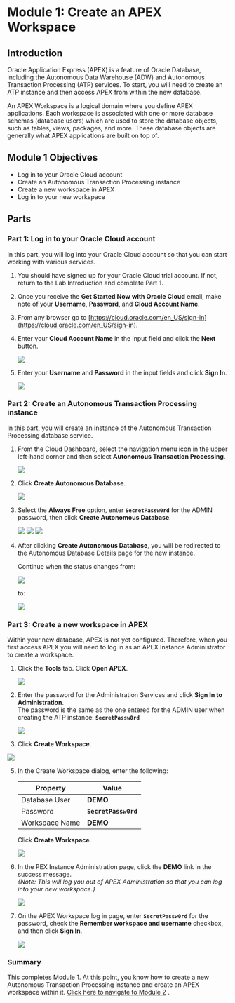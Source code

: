 # Module 1: Create an APEX Workspace

## Introduction

Oracle Application Express (APEX) is a feature of Oracle Database, including the Autonomous Data Warehouse (ADW) and Autonomous Transaction Processing (ATP) services. To start, you will need to create an ATP instance and then access APEX from within the new database. 

An APEX Workspace is a logical domain where you define APEX applications. Each workspace is associated with one or more database schemas (database users) which are used to store the database objects, such as tables, views, packages, and more. These database objects are generally what APEX applications are built on top of.

## Module 1 Objectives

- Log in to your Oracle Cloud account
- Create an Autonomous Transaction Processing instance
- Create a new workspace in APEX
- Log in to your new workspace

## Parts

### **Part 1:** Log in to your Oracle Cloud account

In this part, you will log into your Oracle Cloud account so that you can start working with various services.

1.  You should have signed up for your Oracle Cloud trial account. If not, return to the Lab Introduction and complete Part 1.

2.  Once you receive the **Get Started Now with Oracle Cloud** email, make note of your **Username**, **Password**, and **Cloud Account Name**.

3.  From any browser go to [https://cloud.oracle.com/en_US/sign-in](https://cloud.oracle.com/en_US/sign-in).

4.  Enter your **Cloud Account Name** in the input field and click the **Next** button.

    ![](images/1/enter-oracle-cloud-account-name.png)

5.  Enter your **Username** and **Password** in the input fields and click **Sign In**.

    ![](images/1/enter-user-name-and-password.png)

### **Part 2:** Create an Autonomous Transaction Processing instance

In this part, you will create an instance of the Autonomous Transaction Processing database service.

1.  From the Cloud Dashboard, select the navigation menu icon in the upper left-hand corner and then select **Autonomous Transaction Processing**.

    ![](images/1/select-atp-in-nav-menu.png)

2.  Click **Create Autonomous Database**.

    ![](images/1/click-create-autonomous-database.png)

3.  Select the **Always Free** option, enter **`SecretPassw0rd`** for the ADMIN password, then click **Create Autonomous Database**.

    ![](images/1/atp-settings-1.png)
    ![](images/1/atp-settings-2.png)
    ![](images/1/atp-settings-3.png)

4. After clicking **Create Autonomous Database**, you will be redirected to the Autonomous Database Details page for the new instance. 

    Continue when the status changes from:

    ![](images/1/status-provisioning.png) 

    to:

    ![](images/1/status-available.png)

### **Part 3:** Create a new workspace in APEX

Within your new database, APEX is not yet configured. Therefore, when you first access APEX you will need to log in as an APEX Instance Administrator to create a workspace.

1. Click the **Tools** tab.
    Click **Open APEX**.

    ![](images/1/click-apex.png)

3.  Enter the password for the Administration Services and click **Sign In to Administration**.     
    The password is the same as the one entered for the ADMIN user when creating the ATP instance: **`SecretPassw0rd`**

    ![](images/1/log-in-as-admin.png)

4.  Click **Create Workspace**.
  
   ![](images/1/welcome-create-workspace.png)

5.  In the Create Workspace dialog, enter the following: 

    | Property | Value |
    | --- | --- |
    | Database User | **DEMO** |
    | Password | **`SecretPassw0rd`** |
    | Workspace Name | **DEMO** |
    
    Click **Create Workspace**.  
    ![](images/1/create-workspace.png)

6.  In the PEX Instance Administration page, click the **DEMO** link in the success message.         
    *{Note: This will log you out of APEX Administration so that you can log into your new workspace.}* 
	
    ![](images/1/log-out-from-admin.png)

7. On the APEX Workspace log in page, enter **`SecretPassw0rd`** for the password, check the **Remember workspace and username** checkbox, and then click **Sign In**.

    ![](images/1/log-in-to-workspace.png)

### **Summary**

This completes Module 1. At this point, you know how to create a new Autonomous Transaction Processing instance and create an APEX workspace within it. [Click here to navigate to Module 2](2-create-an-app-from-a-spreadsheet.md) .